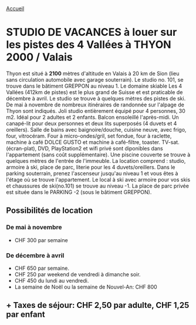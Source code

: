 [Accueil](README.md)

# STUDIO DE VACANCES à louer sur les pistes des 4 Vallées à THYON 2000 / Valais

Thyon est situé à **2100** mètres d'altitude en Valais à 20 km de Sion (lieu sans circulation automobile avec garage souterrain). Le studio no. 101, se trouve dans le bâtiment GREPPON au niveau 1.
Le domaine skiable Les 4 Vallées (412km de pistes) est le plus grand de Suisse et est praticable de décembre à avril. Le studio se trouve à quelques mètres des pistes de ski.
De mai à novembre de nombreux itinéraires de randonnée sur l'alpage de Thyon sont indiqués.
Joli studio entièrement équipé pour 4 personnes, 30 m2. Idéal pour 2 adultes et 2 enfants.
Balcon ensoleillé l'après-midi. Un canapé-lit pour deux personnes et deux lits superposés (4 duvets et 4 oreillers).
Salle de bains avec baignoire/douche, cuisine neuve, avec frigo, four, vitrocéram.
Four à micro-ondes/gril, set fondue, four à raclette, machine à café DOLCE GUSTO et machine à café-filtre, toaster.
TV-sat. (écran-plat), DVD, PlayStation2 et wifi privé sont diponibles dans l'appartement (sans coût supplémentaire). Une piscine couverte se trouve à quelques mètres de l'entrée de l'immeuble.
La location comprend : studio, armoire à ski, place de parc, literie pour les 4 duvets/oreillers.
Dans le parking souterrain, prenez l'ascenseur jusqu'au niveau 1 et vous êtes à l'étage où se trouve l'appartement.
Le local à ski avec armoire pour vos skis et chaussures de ski(no.101) se trouve au niveau -1.
La place de parc privée est située dans le PARKING -2 (sous le bâtiment GREPPON).

## Possibilités de location

### De mai à novembre

- CHF 300 par semaine

### De décembre à avril

- CHF 650 par semaine.
- CHF 250 par weekend de vendredi à dimanche soir.
-  CHF 450 du lundi au vendredi.
- La semaine de Noël  ou   la semaine de Nouvel-An:  CHF 800

## + Taxes de séjour: CHF 2,50 par adulte, CHF 1,25 par enfant
<!--stackedit_data:
eyJoaXN0b3J5IjpbMjI4ODgyMjk1LC0xNjY3NTkyMDM2XX0=
-->
